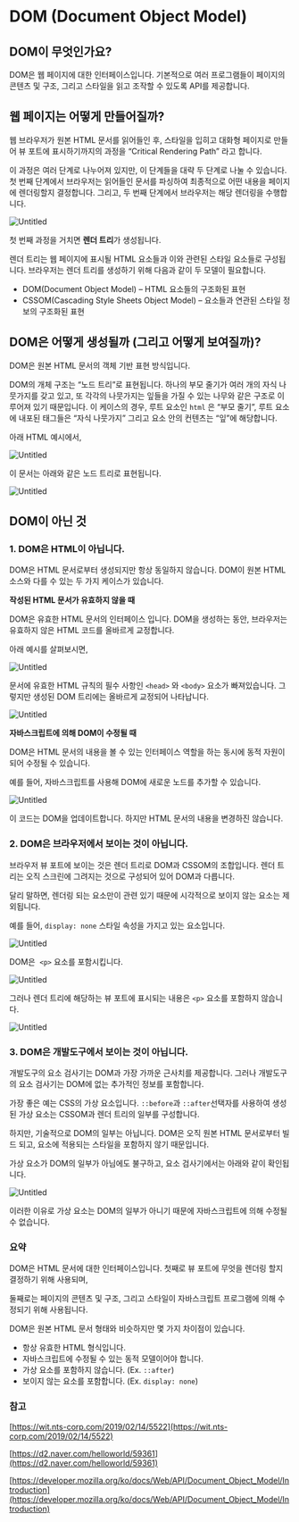 # DOM (Document Object Model)

## DOM이 무엇인가요?

DOM은 웹 페이지에 대한 인터페이스입니다. 기본적으로 여러 프로그램들이 페이지의 콘텐츠 및 구조, 그리고 스타일을 읽고 조작할 수 있도록 API를 제공합니다.

## 웹 페이지는 어떻게 만들어질까?

웹 브라우저가 원본 HTML 문서를 읽어들인 후, 스타일을 입히고 대화형 페이지로 만들어 뷰 포트에 표시하기까지의 과정을 “Critical Rendering Path” 라고 합니다.

이 과정은 여러 단계로 나누어져 있지만, 이 단계들을 대략 두 단계로 나눌 수 있습니다. 첫 번째 단계에서 브라우저는 읽어들인 문서를 파싱하여 최종적으로 어떤 내용을 페이지에 렌더링할지 결정합니다. 그리고, 두 번째 단계에서 브라우저는 해당 렌더링을 수행합니다.

![Untitled](./images/Untitled.png)

첫 번째 과정을 거치면 **렌더 트리**가 생성됩니다.

렌더 트리는 웹 페이지에 표시될 HTML 요소들과 이와 관련된 스타일 요소들로 구성됩니다. 브라우저는 렌더 트리를 생성하기 위해 다음과 같이 두 모델이 필요합니다.

- DOM(Document Object Model) – HTML 요소들의 구조화된 표현
- CSSOM(Cascading Style Sheets Object Model) – 요소들과 연관된 스타일 정보의 구조화된 표현

## ****DOM은 어떻게 생성될까 (그리고 어떻게 보여질까)?****

DOM은 원본 HTML 문서의 객체 기반 표현 방식입니다.

DOM의 개체 구조는 “노드 트리”로 표현됩니다. 하나의 부모 줄기가 여러 개의 자식 나뭇가지를 갖고 있고, 또 각각의 나뭇가지는 잎들을 가질 수 있는 나무와 같은 구조로 이루어져 있기 때문입니다. 이 케이스의 경우, 루트 요소인 `html` 은 “부모 줄기”, 루트 요소에 내포된 태그들은 “자식 나뭇가지” 그리고 요소 안의 컨텐츠는 “잎”에 해당합니다.

아래 HTML 예시에서,

![Untitled](./images/Untitled%201.png)

이 문서는 아래와 같은 노드 트리로 표현됩니다.

![Untitled](./images/Untitled%202.png)

## DOM이 아닌 것

### 1. DOM은 HTML이 아닙니다.

DOM은 HTML 문서로부터 생성되지만 항상 동일하지 않습니다. DOM이 원본 HTML 소스와 다를 수 있는 두 가지 케이스가 있습니다.

**작성된 HTML 문서가 유효하지 않을 때**

DOM은 유효한 HTML 문서의 인터페이스 입니다. DOM을 생성하는 동안, 브라우저는 유효하지 않은 HTML 코드를 올바르게 교정합니다.

아래 예시를 살펴보시면,

![Untitled](./images/Untitled%203.png)

문서에 유효한 HTML 규칙의 필수 사항인 `<head>` 와 `<body>` 요소가 빠져있습니다. 그렇지만 생성된 DOM 트리에는 올바르게 교정되어 나타납니다.

![Untitled](./images/Untitled%204.png)

**자바스크립트에 의해 DOM이 수정될 때**

DOM은 HTML 문서의 내용을 볼 수 있는 인터페이스 역할을 하는 동시에 동적 자원이 되어 수정될 수 있습니다.

예를 들어, 자바스크립트를 사용해 DOM에 새로운 노드를 추가할 수 있습니다.

![Untitled](./images/Untitled%205.png)

이 코드는 DOM을 업데이트합니다. 하지만 HTML 문서의 내용을 변경하진 않습니다.

### 2. DOM은 브라우저에서 보이는 것이 아닙니다.

브라우저 뷰 포트에 보이는 것은 렌더 트리로 DOM과 CSSOM의 조합입니다. 렌더 트리는 오직 스크린에 그려지는 것으로 구성되어 있어 DOM과 다릅니다.

달리 말하면, 렌더링 되는 요소만이 관련 있기 때문에 시각적으로 보이지 않는 요소는 제외됩니다.

예를 들어, `display: none` 스타일 속성을 가지고 있는 요소입니다.

![Untitled](./images/Untitled%206.png)

DOM은  `<p>` 요소를 포함시킵니다.

![Untitled](./images/Untitled%207.png)

그러나 렌더 트리에 해당하는 뷰 포트에 표시되는 내용은 `<p>` 요소를 포함하지 않습니다.

![Untitled](./images/Untitled%208.png)

### ****3. DOM은 개발도구에서 보이는 것이 아닙니다.****

개발도구의 요소 검사기는 DOM과 가장 가까운 근사치를 제공합니다. 그러나 개발도구의 요소 검사기는 DOM에 없는 추가적인 정보를 포함합니다.

가장 좋은 예는 CSS의 가상 요소입니다. `::before`과 `::after`선택자를 사용하여 생성된 가상 요소는 CSSOM과 렌더 트리의 일부를 구성합니다.

하지만, 기술적으로 DOM의 일부는 아닙니다. DOM은 오직 원본 HTML 문서로부터 빌드 되고, 요소에 적용되는 스타일을 포함하지 않기 때문입니다.

가상 요소가 DOM의 일부가 아님에도 불구하고, 요소 검사기에서는 아래와 같이 확인됩니다.

![Untitled](./images/Untitled%209.png)

이러한 이유로 가상 요소는 DOM의 일부가 아니기 때문에 자바스크립트에 의해 수정될 수 없습니다.

### 요약

DOM은 HTML 문서에 대한 인터페이스입니다. 첫째로 뷰 포트에 무엇을 렌더링 할지 결정하기 위해 사용되며,

둘째로는 페이지의 콘텐츠 및 구조, 그리고 스타일이 자바스크립트 프로그램에 의해 수정되기 위해 사용됩니다.

DOM은 원본 HTML 문서 형태와 비슷하지만 몇 가지 차이점이 있습니다.

- 항상 유효한 HTML 형식입니다.
- 자바스크립트에 수정될 수 있는 동적 모델이어야 합니다.
- 가상 요소를 포함하지 않습니다. (Ex. `::after`)
- 보이지 않는 요소를 포함합니다. (Ex. `display: none`)

### 참고

[https://wit.nts-corp.com/2019/02/14/5522](https://wit.nts-corp.com/2019/02/14/5522)

[https://d2.naver.com/helloworld/59361](https://d2.naver.com/helloworld/59361)

[https://developer.mozilla.org/ko/docs/Web/API/Document_Object_Model/Introduction](https://developer.mozilla.org/ko/docs/Web/API/Document_Object_Model/Introduction)